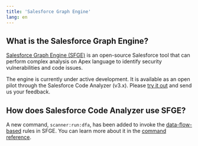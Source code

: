 ```yaml
---
title: 'Salesforce Graph Engine'
lang: en
---
```

## What is the Salesforce Graph Engine?
[Salesforce Graph Engine (SFGE)](./en/v3.x/salesforce-graph-engine/introduction/) is an open-source Salesforce tool that can perform complex analysis on Apex language to identify security vulnerabilities and code issues.

The engine is currently under active development. It is available as an open pilot through the Salesforce Code Analyzer (v3.x). Please [try it out](./en/v3.x/salesforce-graph-engine/try-it-yourself/) and send us your feedback.

## How does Salesforce Code Analyzer use SFGE?
A new command, `scanner:run:dfa`, has been added to invoke the [data-flow-based](./en/v3.x/salesforce-graph-engine/working-with-sfge/) rules in SFGE. You can learn more about it in the [command reference](./en/v3.x/scanner-commands/dfa/).

